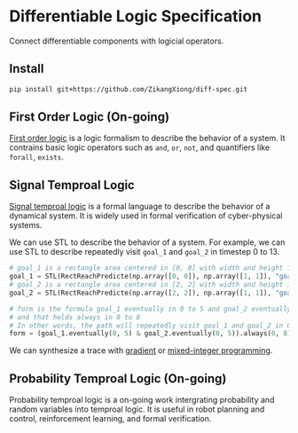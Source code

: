 # Differentiable Logic Specification

Connect differentiable components with logicial operators.

## Install

```bash
pip install git+https://github.com/ZikangXiong/diff-spec.git
```

## First Order Logic (On-going)
[First order logic](https://en.wikipedia.org/wiki/First-order_logic) is a logic formalism to describe the behavior of a system. It contrains basic logic operators such as `and`, `or`, `not`, and quantifiers like `forall`, `exists`. 

## Signal Temproal Logic
[Signal temproal logic](https://people.eecs.berkeley.edu/~sseshia/fmee/lectures/EECS294-98_Spring2014_STL_Lecture.pdf) is a formal language to describe the behavior of a dynamical system. It is widely used in formal verification of cyber-physical systems. 

We can use STL to describe the behavior of a system. For example, we can use STL to describe repeatedly visit `goal_1` and `goal_2` in timestep 0 to 13.

```python
# goal_1 is a rectangle area centered in [0, 0] with width and height 1
goal_1 = STL(RectReachPredicte(np.array([0, 0]), np.array([1, 1]), "goal_1"))
# goal_2 is a rectangle area centered in [2, 2] with width and height 1
goal_2 = STL(RectReachPredicte(np.array([2, 2]), np.array([1, 1]), "goal_2"))

# form is the formula goal_1 eventually in 0 to 5 and goal_2 eventually in 0 to 5
# and that holds always in 0 to 8
# In other words, the path will repeatedly visit goal_1 and goal_2 in 0 to 13
form = (goal_1.eventually(0, 5) & goal_2.eventually(0, 5)).always(0, 8)
```

We can synthesize a trace with [gradient](examples/stl/diffrentiablity.py) or [mixed-integer programming](examples/stl/solver.py).

## Probability Temproal Logic (On-going)
Probability temproal logic is a on-going work intergrating probability and random variables into temproal logic. It is useful in robot planning and control, reinforcement learning, and formal verification.

<!-- ## Citation
If you find this repository useful in your research, please cite:
```
@misc{xiong2023diffspec,
      title={DiffSpec: A Differentiable Logic Specification Framework}, 
      author={Zikang Xiong},
      year={2023},
}
``` -->